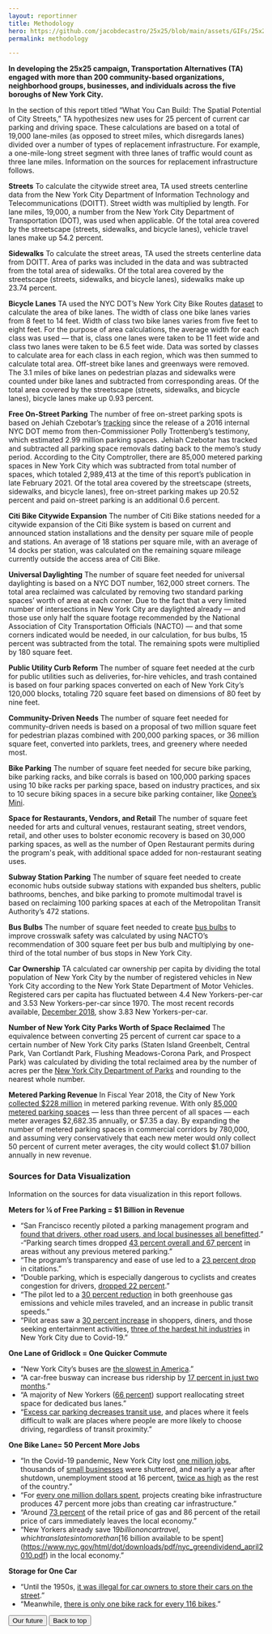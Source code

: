 ```yaml
---
layout: reportinner
title: Methodology
hero: https://github.com/jacobdecastro/25x25/blob/main/assets/GIFs/25x25_gif_A_safercrossings_01_notype.gif?raw=true
permalink: methodology

---
```


**In developing the 25x25 campaign, Transportation Alternatives (TA) engaged with more than 200 community-based organizations, neighborhood groups, businesses, and individuals across the five boroughs of New York City.**

In the section of this report titled “What You Can Build: The Spatial Potential of City Streets,” TA hypothesizes new uses for 25 percent of current car parking and driving space. These calculations are based on a total of 19,000 lane-miles (as opposed to street miles, which disregards lanes) divided over a number of types of replacement infrastructure. For example, a one-mile-long street segment with three lanes of traffic would count as three lane miles. Information on the sources for replacement infrastructure follows.

**Streets**
To calculate the citywide street area, TA used streets centerline data from the New York City Department of Information Technology and Telecommunications (DOITT). Street width was multiplied by length. For lane miles, 19,000, a number from the New York City Department of Transportation (DOT), was used when applicable. Of the total area covered by the streetscape (streets, sidewalks, and bicycle lanes), vehicle travel lanes make up 54.2 percent. 

**Sidewalks**
To calculate the street areas, TA used the streets centerline data from DOITT. Area of parks was included in the data and was subtracted from the total area of sidewalks. Of the total area covered by the streetscape (streets, sidewalks, and bicycle lanes), sidewalks make up 23.74 percent.

**Bicycle Lanes**
TA used the NYC DOT’s New York City Bike Routes [dataset](http://www.nyc.gov/html/dot/html/about/datafeeds.shtml#bikes) to calculate the area of bike lanes. The width of class one bike lanes varies from 8 feet to 14 feet. Width of class two bike lanes varies from five feet to eight feet. For the purpose of area calculations, the average width for each class was used — that is, class one lanes were taken to be 11 feet wide and class two lanes were taken to be 6.5 feet wide. Data was sorted by classes to calculate area for each class in each region, which was then summed to calculate total area. Off-street bike lanes and greenways were removed. The 3.1 miles of bike lanes on pedestrian plazas and sidewalks were counted under bike lanes and subtracted from corresponding areas. Of the total area covered by the streetscape (streets, sidewalks, and bicycle lanes), bicycle lanes make up 0.93 percent.

**Free On-Street Parking**
The number of free on-street parking spots is based on Jehiah Czebotar’s [tracking](https://toomanycars.nyc/) since the release of a 2016 internal NYC DOT memo from then-Commissioner Polly Trottenberg’s testimony, which estimated 2.99 million parking spaces. Jehiah Czebotar has tracked and subtracted all parking space removals dating back to the memo’s study period. According to the City Comptroller, there are 85,000 metered parking spaces in New York City which was subtracted from total number of spaces, which totaled 2,989,413 at the time of this report’s publication in late February 2021. Of the total area covered by the streetscape (streets, sidewalks, and bicycle lanes), free on-street parking makes up 20.52 percent and paid on-street parking is an additional 0.6 percent.

**Citi Bike Citywide Expansion**
The number of Citi Bike stations needed for a citywide expansion of the Citi Bike system is based on current and announced station installations and the density per square mile of people and stations. An average of 18 stations per square mile, with an average of 14 docks per station, was calculated on the remaining square mileage currently outside the access area of Citi Bike. 

**Universal Daylighting**
The number of square feet needed for universal daylighting is based on a NYC DOT number, 162,000 street corners. The total area reclaimed was calculated by removing two standard parking spaces’ worth of area at each corner. Due to the fact that a very limited number of intersections in New York City are daylighted already — and those use only half the square footage recommended by the National Association of City Transportation Officials (NACTO) — and that some corners indicated would be needed, in our calculation, for bus bulbs, 15 percent was subtracted from the total. The remaining spots were multiplied by 180 square feet.

**Public Utility Curb Reform**
The number of square feet needed at the curb for public utilities such as deliveries, for-hire vehicles, and trash contained is based on four parking spaces converted on each of New York City’s 120,000 blocks, totaling 720 square feet based on dimensions of 80 feet by nine feet.

**Community-Driven Needs**
The number of square feet needed for community-driven needs is based on a proposal of two million square feet for pedestrian plazas combined with 200,000 parking spaces, or 36 million square feet, converted into parklets, trees, and greenery where needed most.

**Bike Parking**
The number of square feet needed for secure bike parking, bike parking racks, and bike corrals is based on 100,000 parking spaces using 10 bike racks per parking space, based on industry practices, and six to 10 secure biking spaces in a secure bike parking container, like [Oonee’s Mini](https://www.ooneepod.com/mini).

**Space for Restaurants, Vendors, and Retail**
The number of square feet needed for arts and cultural venues, restaurant seating, street vendors, retail, and other uses to bolster economic recovery is based on 30,000 parking spaces, as well as the number of Open Restaurant permits during the program's peak, with additional space added for non-restaurant seating uses.

**Subway Station Parking**
The number of square feet needed to create economic hubs outside subway stations with expanded bus shelters, public bathrooms, benches, and bike parking to promote multimodal travel is based on reclaiming 100 parking spaces at each of the Metropolitan Transit Authority’s 472 stations.

**Bus Bulbs** 
The number of square feet needed to create [bus bulbs](https://nacto.org/publication/urban-street-design-guide/street-design-elements/curb-extensions/bus-bulbs/) to improve crosswalk safety was calculated by using NACTO’s recommendation of 300 square feet per bus bulb and multiplying by one-third of the total number of bus stops in New York City.

**Car Ownership**
TA calculated car ownership per capita by dividing the total population of New York City by the number of registered vehicles in New York City according to the New York State Department of Motor Vehicles. Registered cars per capita has fluctuated between 4.4 New Yorkers-per-car and 3.53 New Yorkers-per-car since 1970. The most recent records available, [December 2018](https://dmv.ny.gov/statistic/2018reginforce-web.pdf), show 3.83 New Yorkers-per-car.

**Number of New York City Parks Worth of Space Reclaimed**
The equivalence between converting 25 percent of current car space to a certain number of New York City parks (Staten Island Greenbelt, Central Park, Van Cortlandt Park, Flushing Meadows-Corona Park, and Prospect Park) was calculated by dividing the total reclaimed area by the number of acres per the [New York City Department of Parks](https://www.nycgovparks.org/about/faq) and rounding to the nearest whole number.

**Metered Parking Revenue**
In Fiscal Year 2018, the City of New York [collected $228 million](https://comptroller.nyc.gov/reports/letter-report-on-the-department-of-transportations-administration-of-the-collection-of-cash-revenue-from-parking-meters/) in metered parking revenue. With only [85,000 metered parking spaces](https://comptroller.nyc.gov/reports/letter-report-on-the-department-of-transportations-administration-of-the-collection-of-cash-revenue-from-parking-meters/) — less than three percent of all spaces — each meter averages $2,682.35 annually, or $7.35 a day. By expanding the number of metered parking spaces in commercial corridors by 780,000, and assuming very conservatively that each new meter would only collect 50 percent of current meter averages, the city would collect $1.07 billion annually in new revenue.

### Sources for Data Visualization

Information on the sources for data visualization in this report follows.

**Meters for ¼ of Free Parking = $1 Billion in Revenue**

- “San Francisco recently piloted a parking management program and [found that drivers, other road users, and local businesses all benefitted](https://www.sfmta.com/sites/default/files/reports-and-documents/2018/08/sfpark_pilot_project_evaluation.pdf).”
-“Parking search times dropped [43 percent overall and 67 percent](https://www.sfmta.com/sites/default/files/reports-and-documents/2018/08/sfpark_pilot_project_evaluation.pdf) in areas without any previous metered parking.” 
- “The program’s transparency and ease of use led to a [23 percent drop](https://www.sfmta.com/sites/default/files/reports-and-documents/2018/08/sfpark_pilot_project_evaluation.pdf) in citations.”
- “Double parking, which is especially dangerous to cyclists and creates congestion for drivers, [dropped 22 percent](https://www.sfmta.com/sites/default/files/reports-and-documents/2018/08/sfpark_pilot_project_evaluation.pdf).” 
- “The pilot led to a [30 percent reduction](https://www.sfmta.com/sites/default/files/reports-and-documents/2018/08/sfpark_pilot_project_evaluation.pdf) in both greenhouse gas emissions and vehicle miles traveled, and an increase in public transit speeds.”
- “Pilot areas saw a [30 percent increase](https://www.sfmta.com/sites/default/files/reports-and-documents/2018/08/sfpark_pilot_project_evaluation.pdf) in shoppers, diners, and those seeking entertainment activities, [three of the hardest hit industries](https://gothamist.com/news/nycs-recovery-may-drag-out-until-2023-or-later-according-to-new-report) in New York City due to Covid-19.”

**One Lane of Gridlock = One Quicker Commute**

- “New York City’s buses are [the slowest in America](https://www.bloomberg.com/news/articles/2018-05-09/can-this-plan-save-new-york-city-s-terrible-buses).”
- “A car-free busway can increase bus ridership by [17 percent in just two months](https://patch.com/new-york/east-village/14th-street-bus-ridership-speeds-spike-busway-mta-says).”
- “A majority of New Yorkers ([66 percent](https://www1.nyc.gov/html/dot/downloads/pdf/2020_cms_covid_october_summary_report.pdf)) support reallocating street space for dedicated bus lanes.”
- “[Excess car parking decreases transit use](https://people.ucsc.edu/~jwest1/articles/MillardBall_West_Rezaei_Desai_SFBMR_UrbanStudies.pdf), and places where it feels difficult to walk are places where people are more likely to choose driving, regardless of transit proximity.”

**One Bike Lane= 50 Percent More Jobs**

- “In the Covid-19 pandemic, New York City lost [one million jobs](https://nypost.com/2021/01/22/new-york-lost-1-million-jobs-in-2020-due-to-covid-19/), thousands of [small businesses](https://www.nytimes.com/2020/08/03/nyregion/nyc-small-businesses-closing-coronavirus.html) were shuttered, and nearly a year after shutdown, unemployment stood at 16 percent, [twice as high](https://www.thecity.nyc/economy/2020/9/17/21444441/nyc-unemployment-pain-far-worse-than-nation) as the rest of the country.”
- “For [every one million dollars spent](http://www.peri.umass.edu/fileadmin/pdf/published_study/PERI_ABikes_June2011.pdf), projects creating bike infrastructure produces 47 percent more jobs than creating car infrastructure.” 
- “Around [73 percent](https://www.nyc.gov/html/dot/downloads/pdf/nyc_greendividend_april2010.pdf) of the retail price of gas and 86 percent of the retail price of cars immediately leaves the local economy.” 
- “New Yorkers already save $19 billion on car travel, which translates into more than [$16 billion available to be spent](https://www.nyc.gov/html/dot/downloads/pdf/nyc_greendividend_april2010.pdf) in the local economy.”

**Storage for One Car**

- “Until the 1950s, [it was illegal for car owners to store their cars on the street](https://www.nytimes.com/1996/03/17/realestate/streetscapes-cars-when-streets-were-vehicles-for-traffic-not-parking.html).”
- “Meanwhile, [there is only one bike rack for every 116 bikes](https://www.transalt.org/the-power-of-bicycle-parking).”


<div class="reportbtn d-flex justify-content-between">
	<a href="{{ site.baseurl }}/future.html"><button type="button" class="btn btn-outline-secondary"><i class="bi bi-chevron-left"></i> Our future</button></a>
	<a href="#top"><button type="button" class="btn btn-outline-secondary">Back to top</button></a>
</div>